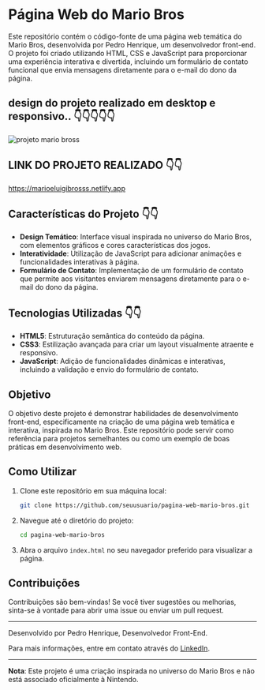 # Página Web do Mario Bros

Este repositório contém o código-fonte de uma página web temática do Mario Bros, desenvolvida por Pedro Henrique, um desenvolvedor front-end. O projeto foi criado utilizando HTML, CSS e JavaScript para proporcionar uma experiência interativa e divertida, incluindo um formulário de contato funcional que envia mensagens diretamente para o e-mail do dono da página.

## design do projeto realizado em desktop e responsivo.. 👇👇👇👇👇

![projeto mario bross](https://github.com/user-attachments/assets/559d528d-37ac-4218-9e41-43634c6083af)




## LINK DO PROJETO REALIZADO 👇👇

https://marioeluigibrosss.netlify.app

## Características do Projeto 👇👇

- **Design Temático**: Interface visual inspirada no universo do Mario Bros, com elementos gráficos e cores características dos jogos.
- **Interatividade**: Utilização de JavaScript para adicionar animações e funcionalidades interativas à página.
- **Formulário de Contato**: Implementação de um formulário de contato que permite aos visitantes enviarem mensagens diretamente para o e-mail do dono da página.

## Tecnologias Utilizadas 👇👇

- **HTML5**: Estruturação semântica do conteúdo da página.
- **CSS3**: Estilização avançada para criar um layout visualmente atraente e responsivo.
- **JavaScript**: Adição de funcionalidades dinâmicas e interativas, incluindo a validação e envio do formulário de contato.

## Objetivo

O objetivo deste projeto é demonstrar habilidades de desenvolvimento front-end, especificamente na criação de uma página web temática e interativa, inspirada no Mario Bros. Este repositório pode servir como referência para projetos semelhantes ou como um exemplo de boas práticas em desenvolvimento web.

## Como Utilizar

1. Clone este repositório em sua máquina local:
    ```bash
    git clone https://github.com/seuusuario/pagina-web-mario-bros.git
    ```
2. Navegue até o diretório do projeto:
    ```bash
    cd pagina-web-mario-bros
    ```
3. Abra o arquivo `index.html` no seu navegador preferido para visualizar a página.

## Contribuições

Contribuições são bem-vindas! Se você tiver sugestões ou melhorias, sinta-se à vontade para abrir uma issue ou enviar um pull request.

---

Desenvolvido por Pedro Henrique, Desenvolvedor Front-End.

Para mais informações, entre em contato através do [LinkedIn](https://www.linkedin.com/in/pedro-henrique).

---

**Nota**: Este projeto é uma criação inspirada no universo do Mario Bros e não está associado oficialmente à Nintendo.
